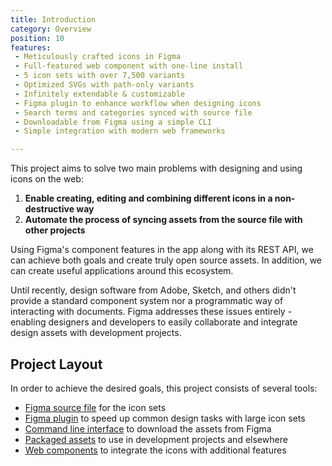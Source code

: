 ```yaml
---
title: Introduction
category: Overview
position: 10
features:
 - Meticulously crafted icons in Figma
 - Full-featured web component with one-line install
 - 5 icon sets with over 7,500 variants
 - Optimized SVGs with path-only variants
 - Infinitely extendable & customizable
 - Figma plugin to enhance workflow when designing icons
 - Search terms and categories synced with source file
 - Downloadable from Figma using a simple CLI
 - Simple integration with modern web frameworks

---
```


This project aims to solve two main problems with designing and using icons on the web:

1. **Enable creating, editing and combining different icons in a non-destructive way** <!-- (allowing easy future updates to all assets) -->
2. **Automate the process of syncing assets from the source file with other projects**

Using Figma's component features in the app along with its REST API, we can achieve both goals and create truly open source assets. In addition, we can create useful applications around this ecosystem.

Until recently, design software from Adobe, Sketch, and others didn't provide a standard component system nor a programmatic way of interacting with documents. Figma addresses these issues entirely - enabling designers and developers to easily collaborate and integrate design assets with development projects.

## Project Layout

In order to achieve the desired goals, this project consists of several tools:

<!-- - [Figma library plugin](/docs/plugin/install-plugin) to easily search & use the icons in other Figma projects
- [Figma command plugin](/docs/plugin/install-plugin) to speed up common design tasks with large icon sets -->
- [Figma source file](/docs/figma/overview) for the icon sets
- [Figma plugin](/docs/plugin/install-plugin) to speed up common design tasks with large icon sets
- [Command line interface](/docs/cli/install-cli) to download the assets from Figma
- [Packaged assets](/docs/web/getting-started) to use in development projects and elsewhere
- [Web components](/docs/web/component) to integrate the icons with additional features
